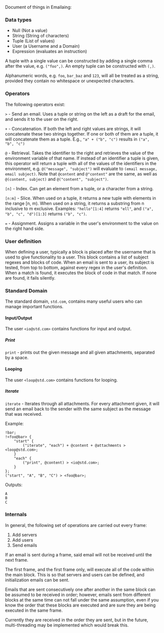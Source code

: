 Document of things in Emailaing:

### Data types
* Null (Not a value)
* String (String of characters)
* Tuple (List of values)
* User (a Username and a Domain)
* Expression (evaluates an instruction)

A tuple with a single value can be constructed by adding a single comma after
the value, e.g. `("foo",)`. An empty tuple can be constructed with `(,)`.

Alphanumeric words, e.g. `foo`, `bar_baz` and `123`, will all be treated as a
string, provided they contain no whitespace or unexpected characters.

### Operators
The following operators exist:

`>` - Send an email. Uses a tuple or string on the left as a draft for the
email, and sends it to the user on the right.

`+` - Concatenation. If both the left and right values are strings, it will
concatenate these two strings together. If one or both of them are a tuple, it
will concatenate them as a tuple. E.g., `"a" + ("b", "c")` results
in `("a", "b", "c")`

`@` - Retrieval. Takes the identifier to the right and retrieves
the value of the environment variable of that name. If instead of an identifier
a tuple is given, this operator will return a tuple with all of the values of
the identifiers in the environment, e.g. `@("message", "subject")` will evaluate
to `(email message, email subject)`. Note that `@content` and `@"content"` are
the same, as well as `@(content, subject)` and `@("content", "subject")`.

`[n]` - Index. Can get an element from a tuple, or a character from a string.

`[n:m]` - Slice. When used on a tuple, it returns a new tuple with elements in
the range [n, m). When used on a string, it returns a substring from n inclusive
to m exclusive. Examples: `"hello"[1:4]` returns `"ell"`, and
`("a", "b", "c", "d")[1:3]` returns `("b", "c")`.

`=` - Assignment. Assigns a variable in the user's environment to the value on
the right hand side.

### User definition
When defining a user, typically a block is placed after the username that is
used to give functionality to a user. This block contains a list of subject
regexes and blocks of code. When an email is sent to a user, its subject is
tested, from top to bottom, against every regex in the user's definition. When
a match is found, it executes the block of code in that match. If none are
found, it fails silently.

### Standard Domain
The standard domain, `std.com`, contains many useful users who can manage
important functions.

#### Input/Output
The user `<io@std.com>` contains functions for input and output.

##### Print
`print` - prints out the given message and all given attachments, separated by
a space.

#### Looping
The user `<loop@std.com>` contains functions for looping.

##### Iterate
`iterate` - Iterates through all attachments. For every attachment given, it
will send an email back to the sender with the same subject as the message that
was received.

Example:
```
!bar;
!<foo@bar> {
	"start" {
		("iterate", "each") + @content + @attachments > <loop@std.com>;
	}
	"each" {
		("print", @content) > <io@std.com>;
	}
};
("start", "A", "B", "C") > <foo@bar>;
```
Outputs:
```
A
B
C
```

### Internals
In general, the following set of operations are carried out every frame:

1. Add servers
2. Add users
3. Send emails

If an email is sent during a frame, said email will not be received until the
next frame.

The first frame, and the first frame only, will execute all of the code within
the main block. This is so that servers and users can be defined, and
initialization emails can be sent.

Emails that are sent consecutively one after another in the same block can be
assumed to be received in order; however, emails sent from different blocks at
the same time can not fall under the same assumption, even if you know the order
that these blocks are executed and are sure they are being executed in the same
frame.

Currently they are received in the order they are sent, but in the future,
multi-threading may be implemented which would break this.
